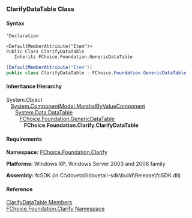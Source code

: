 ﻿### ClarifyDataTable Class

#### Syntax

```vbnet
'Declaration

<DefaultMemberAttribute("Item")>
Public Class ClarifyDataTable 
   Inherits FChoice.Foundation.GenericDataTable
```

```csharp
[DefaultMemberAttribute("Item")]
public class ClarifyDataTable : FChoice.Foundation.GenericDataTable
``` 

#### Inheritance Hierarchy

System.Object  
   [System.ComponentModel.MarshalByValueComponent](#)  
      [System.Data.DataTable](#)  
         [FChoice.Foundation.GenericDataTable](fcSDK~FChoice.Foundation.GenericDataTable.md)  
            **FChoice.Foundation.Clarify.ClarifyDataTable**  

#### Requirements

**Namespace:** [FChoice.Foundation.Clarify](fcSDK~FChoice.Foundation.Clarify_namespace.md)

**Platforms:** Windows XP, Windows Server 2003 and 2008 family

**Assembly:** fcSDK (in C:\\dovetail\\dovetail-sdk\\build\\Release\\fcSDK.dll)

#### Reference

[ClarifyDataTable Members](fcSDK~FChoice.Foundation.Clarify.ClarifyDataTable_members.md)  
[FChoice.Foundation.Clarify Namespace](fcSDK~FChoice.Foundation.Clarify_namespace.md)